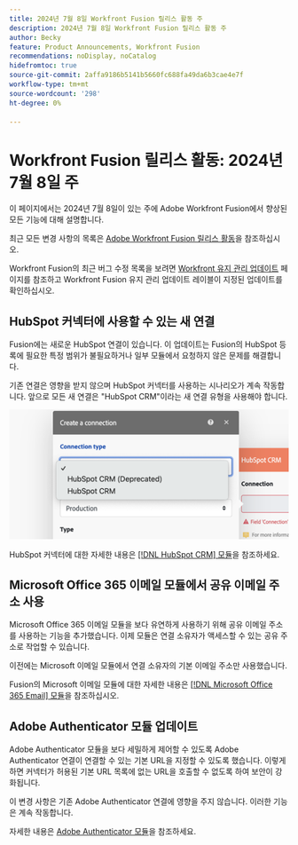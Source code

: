 ```yaml
---
title: 2024년 7월 8일 Workfront Fusion 릴리스 활동 주
description: 2024년 7월 8일 Workfront Fusion 릴리스 활동 주
author: Becky
feature: Product Announcements, Workfront Fusion
recommendations: noDisplay, noCatalog
hidefromtoc: true
source-git-commit: 2affa9186b5141b5660fc688fa49da6b3cae4e7f
workflow-type: tm+mt
source-wordcount: '298'
ht-degree: 0%

---
```


# Workfront Fusion 릴리스 활동: 2024년 7월 8일 주

이 페이지에서는 2024년 7월 8일이 있는 주에 Adobe Workfront Fusion에서 향상된 모든 기능에 대해 설명합니다.

최근 모든 변경 사항의 목록은 [Adobe Workfront Fusion 릴리스 활동](../../../product-announcements/product-releases/fusion-release-activity/fusion-release-activity.md)을 참조하십시오.

Workfront Fusion의 최근 버그 수정 목록을 보려면 [Workfront 유지 관리 업데이트](https://experienceleague.adobe.com/docs/workfront-known-issues/releases/current-updates.html) 페이지를 참조하고 Workfront Fusion 유지 관리 업데이트 레이블이 지정된 업데이트를 확인하십시오.

## HubSpot 커넥터에 사용할 수 있는 새 연결

Fusion에는 새로운 HubSpot 연결이 있습니다. 이 업데이트는 Fusion의 HubSpot 등록에 필요한 특정 범위가 불필요하거나 일부 모듈에서 요청하지 않은 문제를 해결합니다.

기존 연결은 영향을 받지 않으며 HubSpot 커넥터를 사용하는 시나리오가 계속 작동합니다. 앞으로 모든 새 연결은 &quot;HubSpot CRM&quot;이라는 새 연결 유형을 사용해야 합니다.

![새 HubSpot 연결](/help/quicksilver/product-announcements/product-releases/fusion-release-activity/assets/new-hubspot-connection.png)

HubSpot 커넥터에 대한 자세한 내용은 [[!DNL HubSpot CRM] 모듈](/help/quicksilver/workfront-fusion/apps-and-their-modules/hubspot-crm-modules.md)을 참조하세요.

## Microsoft Office 365 이메일 모듈에서 공유 이메일 주소 사용

Microsoft Office 365 이메일 모듈을 보다 유연하게 사용하기 위해 공유 이메일 주소를 사용하는 기능을 추가했습니다. 이제 모듈은 연결 소유자가 액세스할 수 있는 공유 주소로 작업할 수 있습니다.

이전에는 Microsoft 이메일 모듈에서 연결 소유자의 기본 이메일 주소만 사용했습니다.

Fusion의 Microsoft 이메일 모듈에 대한 자세한 내용은 [[!DNL Microsoft Office 365 Email] 모듈](/help/quicksilver/workfront-fusion/apps-and-their-modules/microsoft-365-email-modules.md)을 참조하십시오.

## Adobe Authenticator 모듈 업데이트

Adobe Authenticator 모듈을 보다 세밀하게 제어할 수 있도록 Adobe Authenticator 연결이 연결할 수 있는 기본 URL을 지정할 수 있도록 했습니다. 이렇게 하면 커넥터가 허용된 기본 URL 목록에 없는 URL을 호출할 수 없도록 하여 보안이 강화됩니다.

이 변경 사항은 기존 Adobe Authenticator 연결에 영향을 주지 않습니다. 이러한 기능은 계속 작동합니다.

자세한 내용은 [Adobe Authenticator 모듈](/help/quicksilver/workfront-fusion/apps-and-their-modules/adobe-authenticator-modules.md)을 참조하세요.

